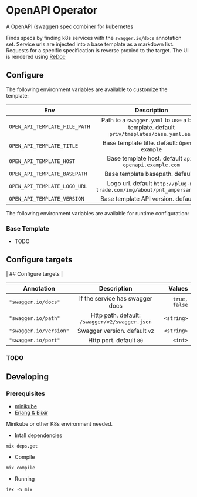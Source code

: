 # OpenAPI Operator

A OpenAPI (swagger) spec combiner for kubernetes

Finds specs by finding k8s services with the `swagger.io/docs` annotation set.
Service urls are injected into a base template as a markdown list. Requests for
a specific specification is reverse proxied to the target. The UI is rendered using [ReDoc](https://github.com/Rebilly/ReDoc)

## Configure

The following environment variables are available to customize the template:

| Env                           | Description                                                                             | Values        |
| -------------                 | :-------------:                                                                         | -----:        |
| `OPEN_API_TEMPLATE_FILE_PATH` | Path to a `swagger.yaml` to use a base template. default `priv/tmeplates/base.yaml.eex` | `<file_path>` |
| `OPEN_API_TEMPLATE_TITLE`     | Base template title. default: `OpenAPI example`                                         | `<string>`    |
| `OPEN_API_TEMPLATE_HOST`      | Base template host. default `api-openapi.example.com`                                   | `<string>`    |
| `OPEN_API_TEMPLATE_BASEPATH`  | Base template basepath. default `/`                                                     | `<url_path>`  |
| `OPEN_API_TEMPLATE_LOGO_URL`  | Logo url. default `http://plug-n-trade.com/img/about/pnt_ampersand.png`                 | `<url>`       |
| `OPEN_API_TEMPLATE_VERSION`   | Base template API version. default `v1`                                                 | `<string>`    |

The following environment variables are available for runtime configuration:

### Base Template
* TODO
## Configure targets
| ## Configure targets |

| Annotation             | Description                                    | Values        |
| -------------          | :-------------:                                | -----:        |
| `"swagger.io/docs"`    | If the service has swagger docs                | `true, false` |
| `"swagger.io/path"`    | Http path. default: `/swagger/v2/swagger.json` | `<string>`    |
| `"swagger.io/version"` | Swagger version. default `v2`                  | `<string>`    |
| `"swagger.io/port"`    | Http port. default `80`                        | `<int>`       |

### TODO
## Developing

### Prerequisites
* [minikube](https://kubernetes.io/docs/setup/minikube/)
* [Erlang & Elixir](https://elixir-lang.org/install.html)

Minikube or other K8s environment needed.

* Intall dependencies

```
mix deps.get
```

* Compile

```
mix compile
```

* Running

`iex -S mix`

